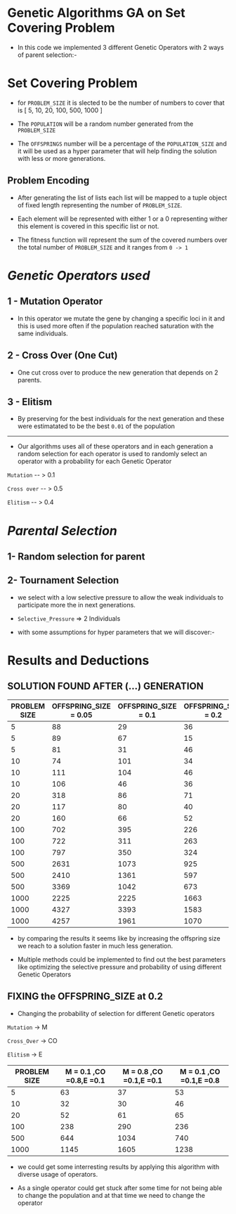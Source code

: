 # Genetic Algorithms GA on Set Covering Problem

- In this code we implemented 3 different Genetic Operators with 2 ways of parent selection:-
# Set Covering Problem
- for `PROBLEM_SIZE` it is slected to be the number of numbers to cover that is [ 5, 10, 20, 100, 500, 1000 ]

- The `POPULATION` will be a random number generated from the `PROBLEM_SIZE` 

- The `OFFSPRINGS` number will be a percentage of the `POPULATION_SIZE` and it will be used as a hyper parameter that will help finding the solution with less or more generations.

## Problem Encoding
- After generating the list of lists each list will be mapped to a tuple object of fixed length representing the number of `PROBLEM_SIZE`.

- Each element will be represented with either 1 or a 0 representing wither this element is covered in this specific list or not.

- The fitness function will represent the sum of the covered numbers over the total number of `PROBLEM_SIZE` and it ranges from `0 -> 1` 
# *Genetic Operators used*
 ##  1 - Mutation Operator
 - In this operator we mutate the gene by changing a specific loci in it and this is used more often if the population reached saturation with the same individuals.
 ##  2 - Cross Over (One Cut)
- One cut cross over to produce the new generation that depends on 2 parents.
 ##  3 - Elitism 
 - By preserving for the best individuals for the next generation and these were estimatated to be the best `0.01` of the population
***
- Our algorithms uses all of these operators and in each generation a random selection for each operator is used to randomly select an operator with a probability for each Genetic Operator

`Mutation` -- > 0.1

`Cross over` -- > 0.5

`Elitism` -- > 0.4



# *Parental Selection*
 ## 1- Random selection for parent
 ## 2- Tournament Selection
- we select with a low selective pressure to allow the weak individuals to participate more the in next generations.

- `Selective_Pressure` => 2 Individuals


- with some assumptions for hyper parameters that we will discover:-

# Results and Deductions
## SOLUTION FOUND AFTER (...) GENERATION

 |PROBLEM SIZE|OFFSPRING_SIZE = 0.05|OFFSPRING_SIZE = 0.1|OFFSPRING_SIZE = 0.2|
 |---|---|---|---|
 |5|88|29|36|
 |5|89|67|15|
 |5|81|31|46|
 |10|74|101|34|
 |10|111|104|46|
 |10|106|46|36|
 |20|318|86|71|
 |20|117|80|40|
 |20|160|66|52|
 |100|702|395|226|
 |100|722|311|263|
 |100|797|350|324|
 |500|2631|1073|925|
 |500|2410|1361|597|
 |500|3369|1042|673|
 |1000|2225|2225|1663|
 |1000|4327|3393|1583|
 |1000|4257|1961|1070|

 * by comparing the results it seems like by increasing the offspring size we reach to a solution faster in much less generation.

 - Multiple methods could be implemented to find out the best parameters like optimizing the selective pressure and probability of using different Genetic Operators 
 
 ## FIXING the OFFSPRING_SIZE at 0.2
 - Changing the probability of selection for different Genetic operators

`Mutation` -> M

`Cross_Over` ->  CO

`Elitism` -> E

 |PROBLEM SIZE|M = 0.1 ,CO =0.8,E =0.1|M = 0.8 ,CO =0.1,E =0.1|M = 0.1 ,CO =0.1,E =0.8|
 |---|---|---|---|
 |5|63|37|53|
 |10|32|30|46|
 |20|52|61|65|
 |100|238|290|236|
 |500|644|1034|740|
 |1000|1145|1605|1238|
 
* we could get some interresting results by applying this algorithm with diverse usage of operators.

- As a single operator could get stuck after some time for not being able to change the population and at that time we need to change the operator